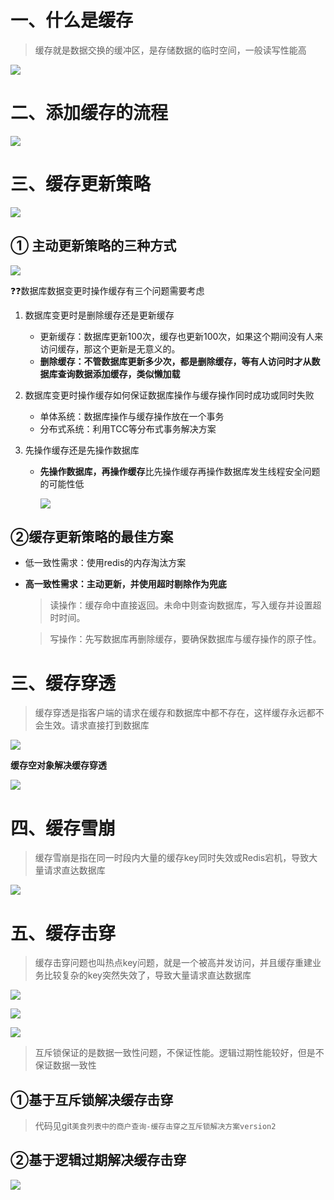 # 一、什么是缓存

> 缓存就是数据交换的缓冲区，是存储数据的临时空间，一般读写性能高

![](img/缓存的优缺点.jpg)



# 二、添加缓存的流程

![](img/redis缓存作用模型.jpg)



# 三、缓存更新策略

![](img/缓存更新策略.jpg)

## ① 主动更新策略的三种方式

![](img/主动更新策略.jpg)

❓❓数据库数据变更时操作缓存有三个问题需要考虑



1. 数据库变更时是删除缓存还是更新缓存
   - 更新缓存：数据库更新100次，缓存也更新100次，如果这个期间没有人来访问缓存，那这个更新是无意义的。
   - **删除缓存：不管数据库更新多少次，都是删除缓存，等有人访问时才从数据库查询数据添加缓存，类似懒加载**
2. 数据库变更时操作缓存如何保证数据库操作与缓存操作同时成功或同时失败
   - 单体系统：数据库操作与缓存操作放在一个事务
   - 分布式系统：利用TCC等分布式事务解决方案

3. 先操作缓存还是先操作数据库

   - **先操作数据库，再操作缓存**比先操作缓存再操作数据库发生线程安全问题的可能性低

     ![](img/数据库与缓存操作的顺序.jpg)

## ②缓存更新策略的最佳方案

- 低一致性需求：使用redis的内存淘汰方案

- **高一致性需求：主动更新，并使用超时剔除作为兜底**

  > 读操作：缓存命中直接返回。未命中则查询数据库，写入缓存并设置超时时间。

  > 写操作：先写数据库再删除缓存，要确保数据库与缓存操作的原子性。



# 三、缓存穿透

> 缓存穿透是指客户端的请求在缓存和数据库中都不存在，这样缓存永远都不会生效。请求直接打到数据库



![](img/缓存穿透的解决方案.jpg)

**缓存空对象解决缓存穿透**

![](img/Snipaste_2023-04-24_16-30-35.jpg)



# 四、缓存雪崩

> 缓存雪崩是指在同一时段内大量的缓存key同时失效或Redis宕机，导致大量请求直达数据库

![](img/缓存雪崩.jpg)

# 五、缓存击穿

> 缓存击穿问题也叫热点key问题，就是一个被高并发访问，并且缓存重建业务比较复杂的key突然失效了，导致大量请求直达数据库

![](img/缓存雪崩.jpg)

![](img/缓存击穿的两种解决方案.jpg)

![](img/缓存击穿的两种解决方案优缺点.jpg)

> 互斥锁保证的是数据一致性问题，不保证性能。逻辑过期性能较好，但是不保证数据一致性 

## ①基于互斥锁解决缓存击穿

> 代码见git`美食列表中的商户查询-缓存击穿之互斥锁解决方案version2`

## ②基于逻辑过期解决缓存击穿

![](img/基于逻辑过期解决缓存击穿.jpg)
